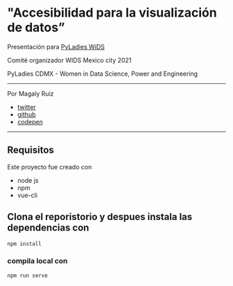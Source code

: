 # "Accesibilidad para la visualización de datos”

Presentación para [PyLadies WiDS](https://pyladies-cdmx.github.io/wids-cdmx-2021/#inicio)

Comité organizador WIDS Mexico city 2021

PyLadies CDMX - Women in Data Science, Power and Engineering

___
  
Por Magaly Ruiz
* [twitter](https://twitter.com/flktcrnpio)
* [github](https://github.com/flkt-crnpio)
* [codepen](https://codepen.io/flkt-crnpio)

___

## Requisitos
Este proyecto fue creado con
* node js
* npm
* vue-cli


## Clona el reporistorio y despues instala las dependencias con
```
npm install
```


### compila local con
```
npm run serve
```
